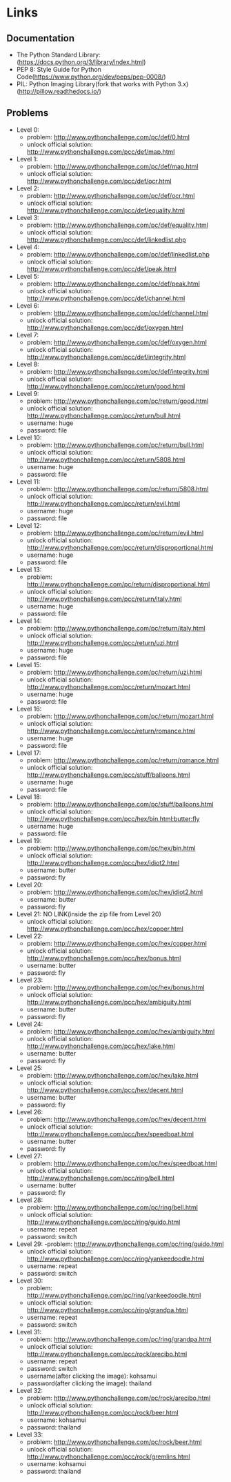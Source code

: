 Links
=====


Documentation
-------------------

- The Python Standard Library: (https://docs.python.org/3/library/index.html)
- PEP 8: Style Guide for Python Code(https://www.python.org/dev/peps/pep-0008/)
- PIL: Python Imaging Library(fork that works with Python 3.x) (http://pillow.readthedocs.io/)


Problems
--------

- Level 0:
    - problem: http://www.pythonchallenge.com/pc/def/0.html
    - unlock official solution: http://www.pythonchallenge.com/pcc/def/map.html
- Level 1: 
    - problem: http://www.pythonchallenge.com/pc/def/map.html
    - unlock official solution: http://www.pythonchallenge.com/pcc/def/ocr.html
- Level 2: 
    - problem: http://www.pythonchallenge.com/pc/def/ocr.html
    - unlock official solution: http://www.pythonchallenge.com/pcc/def/equality.html
- Level 3: 
    - problem: http://www.pythonchallenge.com/pc/def/equality.html
    - unlock official solution: http://www.pythonchallenge.com/pcc/def/linkedlist.php
- Level 4: 
    - problem: http://www.pythonchallenge.com/pc/def/linkedlist.php
    - unlock official solution: http://www.pythonchallenge.com/pcc/def/peak.html
- Level 5: 
    - problem: http://www.pythonchallenge.com/pc/def/peak.html
    - unlock official solution: http://www.pythonchallenge.com/pcc/def/channel.html
- Level 6: 
    - problem: http://www.pythonchallenge.com/pc/def/channel.html
    - unlock official solution: http://www.pythonchallenge.com/pcc/def/oxygen.html
- Level 7: 
    - problem: http://www.pythonchallenge.com/pc/def/oxygen.html
    - unlock official solution: http://www.pythonchallenge.com/pcc/def/integrity.html
- Level 8: 
    - problem: http://www.pythonchallenge.com/pc/def/integrity.html
    - unlock official solution: http://www.pythonchallenge.com/pcc/return/good.html
- Level 9: 
    - problem: http://www.pythonchallenge.com/pc/return/good.html
    - unlock official solution: http://www.pythonchallenge.com/pcc/return/bull.html
    - username: huge
    - password: file
- Level 10: 
    - problem: http://www.pythonchallenge.com/pc/return/bull.html
    - unlock official solution: http://www.pythonchallenge.com/pcc/return/5808.html
    - username: huge
    - password: file
- Level 11: 
    - problem: http://www.pythonchallenge.com/pc/return/5808.html
    - unlock official solution: http://www.pythonchallenge.com/pcc/return/evil.html
    - username: huge
    - password: file
- Level 12: 
    - problem: http://www.pythonchallenge.com/pc/return/evil.html
    - unlock official solution: http://www.pythonchallenge.com/pcc/return/disproportional.html
    - username: huge
    - password: file
- Level 13: 
    - problem: http://www.pythonchallenge.com/pc/return/disproportional.html
    - unlock official solution: http://www.pythonchallenge.com/pcc/return/italy.html
    - username: huge
    - password: file
- Level 14: 
    - problem: http://www.pythonchallenge.com/pc/return/italy.html
    - unlock official solution: http://www.pythonchallenge.com/pcc/return/uzi.html
    - username: huge
    - password: file
- Level 15:
    - problem: http://www.pythonchallenge.com/pc/return/uzi.html
    - unlock official solution: http://www.pythonchallenge.com/pcc/return/mozart.html
    - username: huge
    - password: file
- Level 16: 
    - problem: http://www.pythonchallenge.com/pc/return/mozart.html
    - unlock official solution: http://www.pythonchallenge.com/pcc/return/romance.html
    - username: huge
    - password: file
- Level 17: 
    - problem: http://www.pythonchallenge.com/pc/return/romance.html
    - unlock official solution: http://www.pythonchallenge.com/pcc/stuff/balloons.html
    - username: huge
    - password: file
- Level 18: 
    - problem: http://www.pythonchallenge.com/pc/stuff/balloons.html
    - unlock official solution: http://www.pythonchallenge.com/pcc/hex/bin.html:butter:fly
    - username: huge
    - password: file
- Level 19: 
    - problem: http://www.pythonchallenge.com/pc/hex/bin.html       
    - unlock official solution: http://www.pythonchallenge.com/pcc/hex/idiot2.html
    - username: butter
    - password: fly
- Level 20: 
    - problem: http://www.pythonchallenge.com/pc/hex/idiot2.html
    - username: butter
    - password: fly
- Level 21: NO LINK(inside the zip file from Level 20)
    - unlock official solution: http://www.pythonchallenge.com/pcc/hex/copper.html
- Level 22: 
    - problem: http://www.pythonchallenge.com/pc/hex/copper.html
    - unlock official solution: http://www.pythonchallenge.com/pcc/hex/bonus.html
    - username: butter
    - password: fly
- Level 23: 
    - problem: http://www.pythonchallenge.com/pc/hex/bonus.html
    - unlock official solution: http://www.pythonchallenge.com/pcc/hex/ambiguity.html
    - username: butter
    - password: fly
- Level 24: 
    - problem: http://www.pythonchallenge.com/pc/hex/ambiguity.html
    - unlock official solution: http://www.pythonchallenge.com/pcc/hex/lake.html
    - username: butter
    - password: fly
- Level 25: 
    - problem: http://www.pythonchallenge.com/pc/hex/lake.html
    - unlock official solution: http://www.pythonchallenge.com/pcc/hex/decent.html
    - username: butter
    - password: fly
- Level 26: 
    - problem: http://www.pythonchallenge.com/pc/hex/decent.html
    - unlock official solution: http://www.pythonchallenge.com/pcc/hex/speedboat.html
    - username: butter
    - password: fly
- Level 27: 
    - problem: http://www.pythonchallenge.com/pc/hex/speedboat.html
    - unlock official solution: http://www.pythonchallenge.com/pcc/ring/bell.html
    - username: butter
    - password: fly
- Level 28: 
    - problem: http://www.pythonchallenge.com/pc/ring/bell.html
    - unlock official solution: http://www.pythonchallenge.com/pcc/ring/guido.html
    - username: repeat
    - password: switch
- Level 29: 
    -problem: http://www.pythonchallenge.com/pc/ring/guido.html
    - unlock official solution: http://www.pythonchallenge.com/pcc/ring/yankeedoodle.html
    - username: repeat
    - password: switch
- Level 30: 
    - problem: http://www.pythonchallenge.com/pc/ring/yankeedoodle.html
    - unlock official solution: http://www.pythonchallenge.com/pcc/ring/grandpa.html
    - username: repeat
    - password: switch
- Level 31: 
    - problem: http://www.pythonchallenge.com/pc/ring/grandpa.html
    - unlock official solution: http://www.pythonchallenge.com/pcc/rock/arecibo.html
    - username: repeat
    - password: switch
    - username(after clicking the image): kohsamui
    - password(after clicking the image): thailand
- Level 32: 
    - problem: http://www.pythonchallenge.com/pc/rock/arecibo.html
    - unlock official solution: http://www.pythonchallenge.com/pcc/rock/beer.html
    - username: kohsamui
    - password: thailand
- Level 33: 
    - problem: http://www.pythonchallenge.com/pc/rock/beer.html
    - unlock official solution: http://www.pythonchallenge.com/pcc/rock/gremlins.html
    - username: kohsamui
    - password: thailand









